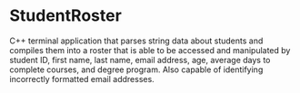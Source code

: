 # StudentRoster

C++ terminal application that parses string data about students and compiles them into a roster that is able to be accessed and manipulated by student ID, first name, last name, email address, age, average days to complete courses, and degree program. Also capable of identifying incorrectly formatted email addresses.
